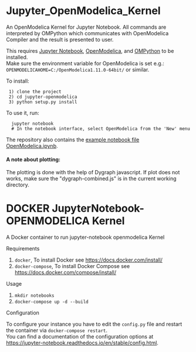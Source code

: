 # Jupyter_OpenModelica_Kernel
An OpenModelica Kernel for Jupyter Notebook. 
All commands are interpreted by OMPython which communicates with OpenModelica Compiler and the result is presented to user.

This requires [Jupyter Notebook](https://jupyter.readthedocs.org/en/latest/install.html), [OpenModelica](https://openmodelica.org), and [OMPython](https://github.com/OpenModelica/OMPython) to be installed.  
Make sure the environment variable for OpenModelica is set e.g.:  
`OPENMODELICAHOME=C:/OpenModelica1.11.0-64bit/` or similar.  

To install:

     1) clone the project
     2) cd jupyter-openmodelica
     3) python setup.py install

To use it, run:

      jupyter notebook
      # In the notebook interface, select OpenModelica from the 'New' menu

The repository also contains the [example notebook file OpenModelica.ipynb](https://github.com/OpenModelica/jupyter-openmodelica/blob/master/OpenModelica.ipynb).

#### A note about plotting:
The plotting is done with the help of Dygraph javascript. If plot does not works, make sure 
the "dygraph-combined.js" is in the current working directory.

# DOCKER JupyterNotebook-OPENMODELICA Kernel

A Docker container to run jupyter-notebook openmodelica Kernel

Requirements

  1. `docker`, To install Docker see https://docs.docker.com/install/
  2. `docker-compose`, To install Docker Compose see https://docs.docker.com/compose/install/

Usage

  1. `mkdir notebooks`
  2. `docker-compose up -d --build`

Configuration

To configure your instance you have to edit the `config.py` file and restart the container via `docker-compose restart`.  
You can find a documentation of the configuration options at https://jupyter-notebook.readthedocs.io/en/stable/config.html.